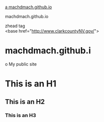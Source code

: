 
[a machdmach.github.io](https://machdmach.github.io)

machdmach.github.io

zhead tag <br>
&lt;base href="http://www.clarkcountyNV.gov/"&gt;
    
    
# machdmach.github.i
o
My public site


# This is an H1 #

## This is an H2 ##

### This is an H3 ######
